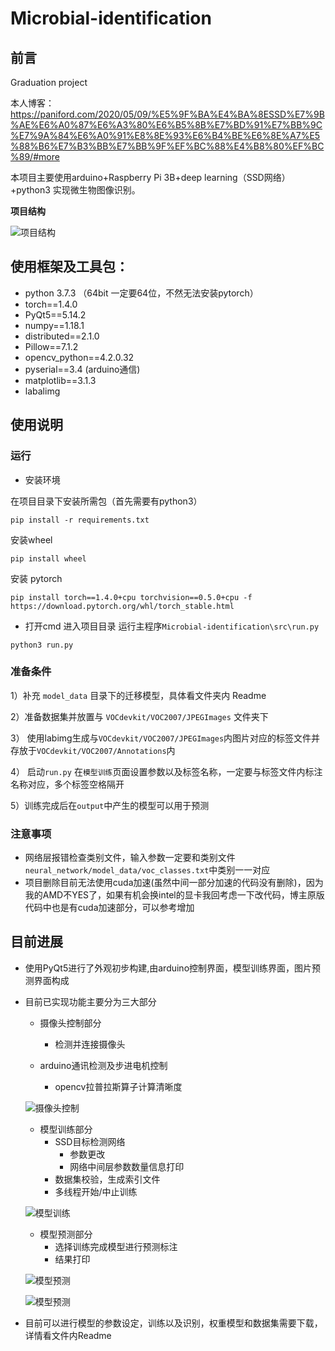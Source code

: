 # Microbial-identification
 ## 前言

 Graduation project

本人博客：https://paniford.com/2020/05/09/%E5%9F%BA%E4%BA%8ESSD%E7%9B%AE%E6%A0%87%E6%A3%80%E6%B5%8B%E7%BD%91%E7%BB%9C%E7%9A%84%E6%A0%91%E8%8E%93%E6%B4%BE%E6%8E%A7%E5%88%B6%E7%B3%BB%E7%BB%9F%EF%BC%88%E4%B8%80%EF%BC%89/#more

本项目主要使用arduino+Raspberry Pi 3B+deep learning（SSD网络）+python3 实现微生物图像识别。

**项目结构**

![项目结构](doc/tree.png)

## 使用框架及工具包：

- python 3.7.3 （64bit 一定要64位，不然无法安装pytorch）
- torch==1.4.0
- PyQt5==5.14.2
- numpy==1.18.1
- distributed==2.1.0
- Pillow==7.1.2
- opencv_python==4.2.0.32
- pyserial==3.4 (arduino通信)
- matplotlib==3.1.3
- labalimg

 

## 使用说明

### 运行

- 安装环境

在项目目录下安装所需包（首先需要有python3）

```
pip install -r requirements.txt
```
安装wheel
```angular2
pip install wheel
```

安装 pytorch
```angular2
pip install torch==1.4.0+cpu torchvision==0.5.0+cpu -f https://download.pytorch.org/whl/torch_stable.html
```

- 打开cmd 进入项目目录 运行主程序`Microbial-identification\src\run.py`

```
python3 run.py
```

### 准备条件

1）补充 `model_data` 目录下的迁移模型，具体看文件夹内 Readme

2）准备数据集并放置与 `VOCdevkit/VOC2007/JPEGImages` 文件夹下

3） 使用labimg生成与`VOCdevkit/VOC2007/JPEGImages`内图片对应的标签文件并存放于`VOCdevkit/VOC2007/Annotations`内

4） 启动`run.py` 在`模型训练`页面设置参数以及标签名称，一定要与标签文件内标注名称对应，多个标签空格隔开

5）训练完成后在`output`中产生的模型可以用于预测



### 注意事项

- 网络层报错检查类别文件，输入参数一定要和类别文件`neural_network/model_data/voc_classes.txt`中类别一一对应
- 项目删除目前无法使用cuda加速(虽然中间一部分加速的代码没有删除)，因为我的AMD不YES了，如果有机会换intel的显卡我回考虑一下改代码，博主原版代码中也是有cuda加速部分，可以参考增加


## 目前进展

- 使用PyQt5进行了外观初步构建,由arduino控制界面，模型训练界面，图片预测界面构成

- 目前已实现功能主要分为三大部分

  - 摄像头控制部分

    - 检测并连接摄像头
  - arduino通讯检测及步进电机控制
    - opencv拉普拉斯算子计算清晰度

  ![摄像头控制](doc/1.png)

  - 模型训练部分
    - SSD目标检测网络
      - 参数更改
      - 网络中间层参数数量信息打印
    - 数据集校验，生成索引文件
    - 多线程开始/中止训练

  ![模型训练](doc/2.png)

  - 模型预测部分
    - 选择训练完成模型进行预测标注
    - 结果打印

  ![模型预测](doc/3.png)

  ![模型预测](doc/4.png)

- 目前可以进行模型的参数设定，训练以及识别，权重模型和数据集需要下载，详情看文件内Readme



